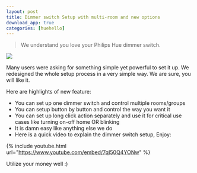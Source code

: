 ```yaml
---
layout: post
title: Dimmer switch Setup with multi-room and new options
download_app: true
categories: [huehello]
---
```


> We understand you love your Philips Hue dimmer switch.

![](https://cdn-images-1.medium.com/max/1600/1*eM9k5xKvfT4ETx3kkpUoIA.png)

Many users were asking for something simple yet powerful to set it up. We
redesigned the whole setup process in a very simple way. We are sure, you will
like it.

Here are highlights of new feature:

* You can set up one dimmer switch and control multiple rooms/groups
* You can setup button by button and control the way you want it
* You can set up long click action separately and use it for critical use cases
like turning on-off home OR blinking
* It is damn easy like anything else we do
* Here is a quick video to explain the dimmer switch setup, Enjoy:

{% include youtube.html url="https://www.youtube.com/embed/7qI50Q4YONw" %}

Utilize your money well :)
